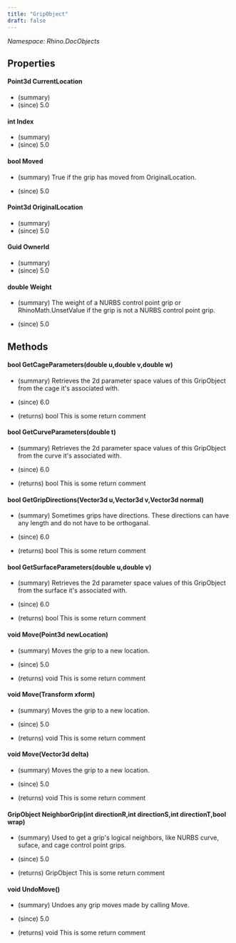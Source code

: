 ```yaml
---
title: "GripObject"
draft: false
---
```


*Namespace: Rhino.DocObjects*
## Properties
#### Point3d CurrentLocation
- (summary) 
- (since) 5.0
#### int Index
- (summary) 
- (since) 5.0
#### bool Moved
- (summary) 
     True if the grip has moved from OriginalLocation.
     
- (since) 5.0
#### Point3d OriginalLocation
- (summary) 
- (since) 5.0
#### Guid OwnerId
- (summary) 
- (since) 5.0
#### double Weight
- (summary) 
     The weight of a NURBS control point grip or RhinoMath.UnsetValue
     if the grip is not a NURBS control point grip.
     
- (since) 5.0
## Methods
#### bool GetCageParameters(double u,double v,double w)
- (summary) 
     Retrieves the 2d parameter space values of this GripObject from the cage it's associated with.
     
- (since) 6.0
- (returns) bool This is some return comment
#### bool GetCurveParameters(double t)
- (summary) 
     Retrieves the 2d parameter space values of this GripObject from the curve it's associated with.
     
- (since) 6.0
- (returns) bool This is some return comment
#### bool GetGripDirections(Vector3d u,Vector3d v,Vector3d normal)
- (summary) 
     Sometimes grips have directions.  These directions
     can have any length and do not have to be orthoganal.
     
- (since) 6.0
- (returns) bool This is some return comment
#### bool GetSurfaceParameters(double u,double v)
- (summary) 
     Retrieves the 2d parameter space values of this GripObject from the surface it's associated with.
     
- (since) 6.0
- (returns) bool This is some return comment
#### void Move(Point3d newLocation)
- (summary) 
     Moves the grip to a new location.
     
- (since) 5.0
- (returns) void This is some return comment
#### void Move(Transform xform)
- (summary) 
     Moves the grip to a new location.
     
- (since) 5.0
- (returns) void This is some return comment
#### void Move(Vector3d delta)
- (summary) 
     Moves the grip to a new location.
     
- (since) 5.0
- (returns) void This is some return comment
#### GripObject NeighborGrip(int directionR,int directionS,int directionT,bool wrap)
- (summary) 
     Used to get a grip's logical neighbors, like NURBS curve, suface,
     and cage control point grips.
     
- (since) 5.0
- (returns) GripObject This is some return comment
#### void UndoMove()
- (summary) 
     Undoes any grip moves made by calling Move.
     
- (since) 5.0
- (returns) void This is some return comment
